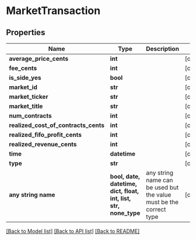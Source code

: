 # MarketTransaction


## Properties
Name | Type | Description | Notes
------------ | ------------- | ------------- | -------------
**average_price_cents** | **int** |  | [optional] 
**fee_cents** | **int** |  | [optional] 
**is_side_yes** | **bool** |  | [optional] 
**market_id** | **str** |  | [optional] 
**market_ticker** | **str** |  | [optional] 
**market_title** | **str** |  | [optional] 
**num_contracts** | **int** |  | [optional] 
**realized_cost_of_contracts_cents** | **int** |  | [optional] 
**realized_fifo_profit_cents** | **int** |  | [optional] 
**realized_revenue_cents** | **int** |  | [optional] 
**time** | **datetime** |  | [optional] 
**type** | **str** |  | [optional] 
**any string name** | **bool, date, datetime, dict, float, int, list, str, none_type** | any string name can be used but the value must be the correct type | [optional]

[[Back to Model list]](../README.md#documentation-for-models) [[Back to API list]](../README.md#documentation-for-api-endpoints) [[Back to README]](../README.md)


